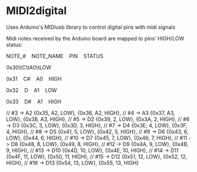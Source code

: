 # MIDI2digital
Uses Arduino's MIDIusb library to control digital pins with midi signals

Midi notes received by the Arduino board are mapped to pins' HIGH/LOW status:

NOTE_#&nbsp;&nbsp;&nbsp;&nbsp;NOTE_NAME&nbsp;&nbsp;&nbsp;&nbsp;PIN&nbsp;&nbsp;&nbsp;&nbsp;STATUS

0x30\tC\tA0\tLOW

0x31&nbsp;&nbsp;&nbsp;&nbsp;C#&nbsp;&nbsp;&nbsp;&nbsp;A0&nbsp;&nbsp;&nbsp;&nbsp;HIGH

0x32&nbsp;&nbsp;&nbsp;&nbsp;D&nbsp;&nbsp;&nbsp;&nbsp;A1&nbsp;&nbsp;&nbsp;&nbsp;LOW

0x33&nbsp;&nbsp;&nbsp;&nbsp;D#&nbsp;&nbsp;&nbsp;&nbsp;A1&nbsp;&nbsp;&nbsp;&nbsp;HIGH


  // #3 -> A2
  {0x35, A2, LOW},
  {0x36, A2, HIGH},
  // #4 -> A3
  {0x37, A3, LOW},
  {0x38, A3, HIGH},
  // #5 -> D2
  {0x39, 2, LOW},
  {0x3A, 2, HIGH},
  // #6 -> D3
  {0x3C, 3, LOW},
  {0x3D, 3, HIGH},
  // #7 -> D4
  {0x3E, 4, LOW},
  {0x3F, 4, HIGH},
  // #8 -> D5
  {0x41, 5, LOW},
  {0x42, 5, HIGH},
  // #9 -> D6
  {0x43, 6, LOW},
  {0x44, 6, HIGH},
  // #10 -> D7
  {0x45, 7, LOW},
  {0x46, 7, HIGH},
  // #11 -> D8
  {0x48, 8, LOW},
  {0x49, 8, HIGH},
  // #12 -> D9
  {0x4A, 9, LOW},
  {0x4B, 9, HIGH},
  // #13 -> D10
  {0x4D, 10, LOW},
  {0x4E, 10, HIGH},
  // #14 -> D11
  {0x4F, 11, LOW},
  {0x50, 11, HIGH},
  // #15 -> D12
  {0x51, 12, LOW},
  {0x52, 12, HIGH},
  // #16 -> D13
  {0x54, 13, LOW},
  {0x55, 13, HIGH}
